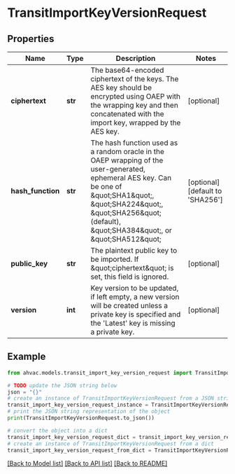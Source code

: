 # TransitImportKeyVersionRequest


## Properties

Name | Type | Description | Notes
------------ | ------------- | ------------- | -------------
**ciphertext** | **str** | The base64-encoded ciphertext of the keys. The AES key should be encrypted using OAEP with the wrapping key and then concatenated with the import key, wrapped by the AES key. | [optional] 
**hash_function** | **str** | The hash function used as a random oracle in the OAEP wrapping of the user-generated, ephemeral AES key. Can be one of \&quot;SHA1\&quot;, \&quot;SHA224\&quot;, \&quot;SHA256\&quot; (default), \&quot;SHA384\&quot;, or \&quot;SHA512\&quot; | [optional] [default to 'SHA256']
**public_key** | **str** | The plaintext public key to be imported. If \&quot;ciphertext\&quot; is set, this field is ignored. | [optional] 
**version** | **int** | Key version to be updated, if left empty, a new version will be created unless a private key is specified and the &#39;Latest&#39; key is missing a private key. | [optional] 

## Example

```python
from ahvac.models.transit_import_key_version_request import TransitImportKeyVersionRequest

# TODO update the JSON string below
json = "{}"
# create an instance of TransitImportKeyVersionRequest from a JSON string
transit_import_key_version_request_instance = TransitImportKeyVersionRequest.from_json(json)
# print the JSON string representation of the object
print(TransitImportKeyVersionRequest.to_json())

# convert the object into a dict
transit_import_key_version_request_dict = transit_import_key_version_request_instance.to_dict()
# create an instance of TransitImportKeyVersionRequest from a dict
transit_import_key_version_request_from_dict = TransitImportKeyVersionRequest.from_dict(transit_import_key_version_request_dict)
```
[[Back to Model list]](../README.md#documentation-for-models) [[Back to API list]](../README.md#documentation-for-api-endpoints) [[Back to README]](../README.md)



